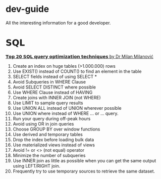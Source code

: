 # dev-guide
All the interesting information for a good developer.

# 𝗦𝗤𝗟
[𝗧𝗼𝗽 𝟮𝟬 𝗦𝗤𝗟 𝗾𝘂𝗲𝗿𝘆 𝗼𝗽𝘁𝗶𝗺𝗶𝘇𝗮𝘁𝗶𝗼𝗻 𝘁𝗲𝗰𝗵𝗻𝗶𝗾𝘂𝗲𝘀 by Dr Milan Milanović](https://twitter.com/milan_milanovic/status/1758831924380880968?s=12&t=D4rOQTwN9j2NygNchswAxA)
1. Create an index on huge tables (>1.000.000) rows
2. Use EXIST() instead of COUNT() to find an element in the table
3. SELECT fields instead of using SELECT *
4. Avoid Subqueries in WHERE Clause
5. Avoid SELECT DISTINCT where possible
6. Use WHERE Clause instead of HAVING
7. Create joins with INNER JOIN (not WHERE)
8. Use LIMIT to sample query results
9. Use UNION ALL instead of UNION wherever possible
10. Use UNION where instead of WHERE ... or ... query.
11. Run your query during off-peak hours
12. Avoid using OR in join queries
14. Choose GROUP BY over window functions
15. Use derived and temporary tables
16. Drop the index before loading bulk data
16. Use materialized views instead of views
17. Avoid != or <> (not equal) operator
18. Minimize the number of subqueries
19. Use INNER join as little as possible when you can get the same output using LEFT/RIGHT join.
20. Frequently try to use temporary sources to retrieve the same dataset.
